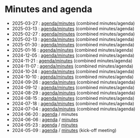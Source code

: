 # Minutes and agenda

* 2025-03-27 : [agenda/minutes](2025-03-27/minutes.md) (combined minutes/agenda)
* 2025-03-13 : [agenda/minutes](2025-03-13/minutes.md) (combined minutes/agenda)
* 2025-02-27 : [agenda/minutes](2025-02-27/minutes.md) (combined minutes/agenda)
* 2025-02-13 : [agenda/minutes](2025-02-13/minutes.md) (combined minutes/agenda)
* 2025-01-30 : [agenda/minutes](2025-01-30/minutes.md) (combined minutes/agenda)
* 2025-01-16 : [agenda/minutes](2025-01-16/minutes.md) (combined minutes/agenda)
* 2024-12-05 : [agenda/minutes](2024-12-05/minutes.md) (combined minutes/agenda)
* 2024-11-21 : [agenda/minutes](2024-11-21/minutes.md) (combined minutes/agenda)
* 2024-11-07 : [agenda/minutes](2024-11-07/minutes.md) (combined minutes/agenda)
* 2024-10-24 : [agenda/minutes](2024-10-24/minutes.md)  (combined minutes/agenda)
* 2024-10-10 : [agenda/minutes](2024-10-10/minutes.md)  (combined minutes/agenda)
* 2024-09-26 : [agenda/minutes](2024-09-26/minutes.md)  (combined minutes/agenda)
* 2024-09-12 : [agenda/minutes](2024-09-12/minutes.md)  (combined minutes/agenda)
* 2024-08-29 : [agenda/minutes](2024-08-29/minutes.md)  (combined minutes/agenda)
* 2024-08-15 : [agenda/minutes](2024-08-15/minutes.md)  (combined minutes/agenda)
* 2024-07-18 : [agenda/minutes](2024-07-18/minutes.md)  (combined minutes/agenda)
* 2024-07-04 : [agenda/minutes](2024-07-04/minutes.md)  (combined minutes/agenda)
* 2024-06-20 : [agenda](2024-06-20/agenda.md) / minutes
* 2024-06-06 : [agenda](2024-06-06/agenda.md) / [minutes](2024-06-06/minutes.md)
* 2024-05-23 : [agenda](2024-05-23/agenda.md) / [minutes](2024-05-23/minutes.md)
* 2024-05-09 : [agenda](2024-05-09/agenda.md) / [minutes](2024-05-09/minutes.md) (kick-off meeting)
  
